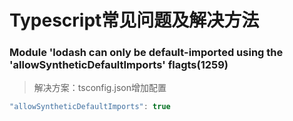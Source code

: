 # Typescript常见问题及解决方法

### Module 'lodash can only be default-imported using the 'allowSyntheticDefaultImports' flagts(1259)

> 解决方案：tsconfig.json增加配置

```js
"allowSyntheticDefaultImports": true
```

